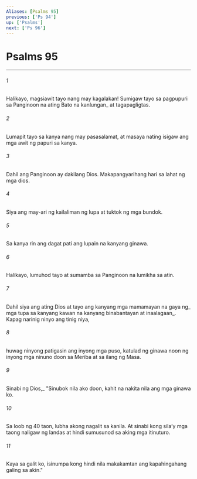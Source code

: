 ```yaml
---
Aliases: [Psalms 95]
previous: ['Ps 94']
up: ['Psalms']
next: ['Ps 96']
---
```

# Psalms 95

***






















###### 1 










Halikayo, magsiawit tayo nang may kagalakan! Sumigaw tayo sa pagpupuri sa Panginoon na ating Bato na kanlungan_ at tagapagligtas. 





















###### 2 










Lumapit tayo sa kanya nang may pasasalamat, at masaya nating isigaw ang mga awit ng papuri sa kanya. 





















###### 3 










Dahil ang Panginoon ay dakilang Dios. Makapangyarihang hari sa lahat ng mga dios. 





















###### 4 










Siya ang may-ari ng kailaliman ng lupa at tuktok ng mga bundok. 





















###### 5 










Sa kanya rin ang dagat pati ang lupain na kanyang ginawa. 





















###### 6 










Halikayo, lumuhod tayo at sumamba sa Panginoon na lumikha sa atin. 





















###### 7 










Dahil siya ang ating Dios at tayo ang kanyang mga mamamayan na gaya ng_ mga tupa sa kanyang kawan na kanyang binabantayan at inaalagaan_. Kapag narinig ninyo ang tinig niya, 





















###### 8 










huwag ninyong patigasin ang inyong mga puso, katulad ng ginawa noon ng inyong mga ninuno doon sa Meriba at sa ilang ng Masa. 





















###### 9 










Sinabi ng Dios,_ "Sinubok nila ako doon, kahit na nakita nila ang mga ginawa ko. 





















###### 10 










Sa loob ng 40 taon, lubha akong nagalit sa kanila. At sinabi kong silaʼy mga taong naligaw ng landas at hindi sumusunod sa aking mga itinuturo. 





















###### 11 










Kaya sa galit ko, isinumpa kong hindi nila makakamtan ang kapahingahang galing sa akin."

